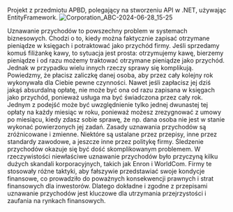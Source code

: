 Projekt z przedmiotu APBD, polegający na stworzeniu API w .NET, używając EntityFramework.
![Corporation_ABC-2024-06-28_15-25](https://github.com/compromisedusername/ABC-project/assets/100251433/9b06adae-d79d-4b66-9b8a-9544b2fd7543)


Uznawanie przychodów to powszechny problem w systemach biznesowych. Chodzi o to, kiedy można faktycznie zapisać otrzymane
pieniądze w księgach i potraktować jako przychód firmy. Jeśli sprzedamy komuś filiżankę kawy, to sytuacja jest prosta: otrzymujemy
kawę, bierzemy pieniądze i od razu możemy traktować otrzymane pieniądze jako przychód.
Jednak w przypadku wielu innych rzeczy sprawy się komplikują. Powiedzmy, że płacisz zaliczkę danej osoba, aby przez cały kolejny
rok wykonywała dla Ciebie pewne czynności. Nawet jeśli zapłacisz jej dziś jakąś absurdalną opłatę, nie może być ona od razu
zapisana w księgach jako przychód, ponieważ usługa ma być świadczona przez cały rok. Jednym z podejść może być uwzględnienie
tylko jednej dwunastej tej opłaty na każdy miesiąc w roku, ponieważ możesz zrezygnować z umowy po miesiącu, kiedy zdasz sobie
sprawę, że np. dana osoba nie jest w stanie wykonać powierzonych jej zadań.
Zasady uznawania przychodów są zróżnicowane i zmienne. Niektóre są ustalane przez przepisy, inne przez standardy zawodowe, a
jeszcze inne przez politykę firmy. Śledzenie przychodów okazuje się być dość skomplikowanym problemem.
W rzeczywistości niewłaściwe uznawanie przychodów było przyczyną kilku dużych skandali korporacyjnych, takich jak Enron i
WorldCom. Firmy te stosowały różne taktyki, aby fałszywie przedstawiać swoje kondycje finansowe, co prowadziło do poważnych
konsekwencji prawnych i strat finansowych dla inwestorów. Dlatego dokładne i zgodne z przepisami uznawanie przychodów jest
kluczowe dla utrzymania przejrzystości i zaufania na rynkach finansowych.
